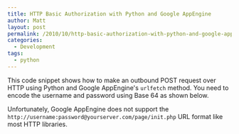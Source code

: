 ```yaml
---
title: HTTP Basic Authorization with Python and Google AppEngine
author: Matt
layout: post
permalink: /2010/10/http-basic-authorization-with-python-and-google-appengine/
categories:
  - Development
tags:
  - python
---
```


This code snippet shows how to make an outbound POST request over HTTP using Python and Google AppEngine's `urlfetch` method. You need to encode the username and password using Base 64 as shown below.



Unfortunately, Google AppEngine does not support the `http://username:password@yourserver.com/page/init.php` URL format like most HTTP libraries.